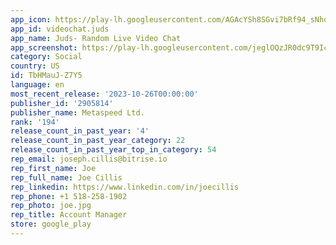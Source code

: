 ```yaml
---
app_icon: https://play-lh.googleusercontent.com/AGAcYSh8SGvi7bRf94_sNhoUCaSH-lRN_F7ZhZ7AvNx5Q7qki9PAGQUhfUVIYzVAEw
app_id: videochat.juds
app_name: Juds- Random Live Video Chat
app_screenshot: https://play-lh.googleusercontent.com/jeglOQzJR0dc9T9IcQ7B_kHfjUGv_K2aDDsUp_LaVbd4Y6bujV4nOiJi8Kw2RUOo62g
category: Social
country: US
id: TbHMauJ-Z7Y5
language: en
most_recent_release: '2023-10-26T00:00:00'
publisher_id: '2905814'
publisher_name: Metaspeed Ltd.
rank: '194'
release_count_in_past_year: '4'
release_count_in_past_year_category: 22
release_count_in_past_year_top_in_category: 54
rep_email: joseph.cillis@bitrise.io
rep_first_name: Joe
rep_full_name: Joe Cillis
rep_linkedin: https://www.linkedin.com/in/joecillis
rep_phone: +1 518-258-1902
rep_photo: joe.jpg
rep_title: Account Manager
store: google_play
---
```

